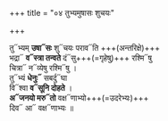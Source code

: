+++
title = "०४ तुभ्यमुषासः शुचयः"

+++

तु᳓भ्यम् **उषा᳓सः** शु᳓चयः पराव᳓ति +++(अन्तरिक्षे)+++  
भद्रा᳓ **व᳓स्त्रा तन्वते** दं᳓सु+++(=गृहेषु)+++ रश्मि᳓षु  
चित्रा᳓ न᳓व्येषु रश्मि᳓षु ।  
तु᳓भ्यं **धेनुः᳓** सबर्दु᳓घा  
वि᳓श्वा **व᳓सूनि दोहते** ।  
**अ᳓जनयो मरु᳓तो** वक्ष᳓णाभ्यो+++(=उदरेभ्यः)+++  
दिव᳓ आ᳓ वक्ष᳓णाभ्यः ॥
